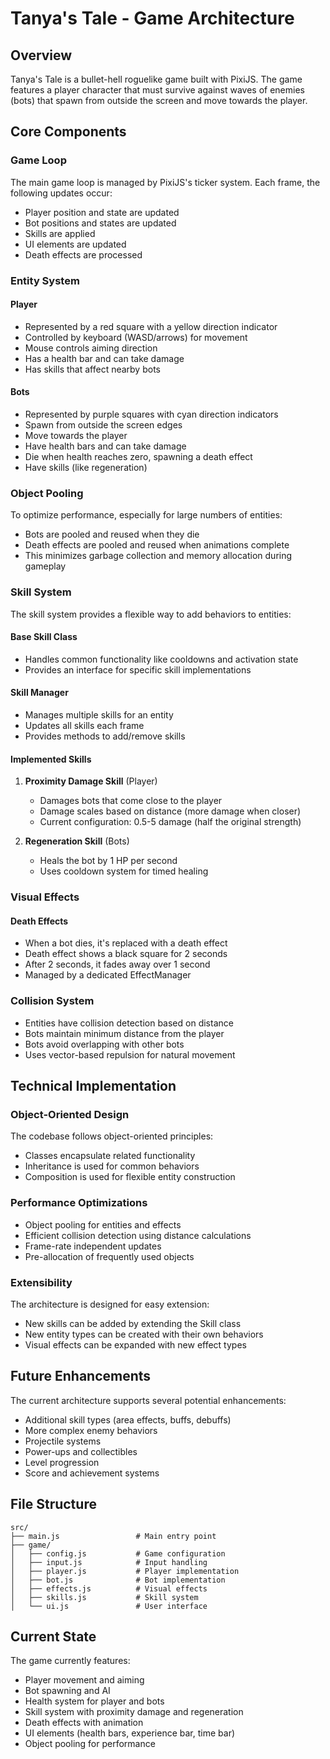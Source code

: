 # Tanya's Tale - Game Architecture

## Overview

Tanya's Tale is a bullet-hell roguelike game built with PixiJS. The game features a player character that must survive against waves of enemies (bots) that spawn from outside the screen and move towards the player.

## Core Components

### Game Loop

The main game loop is managed by PixiJS's ticker system. Each frame, the following updates occur:
- Player position and state are updated
- Bot positions and states are updated
- Skills are applied
- UI elements are updated
- Death effects are processed

### Entity System

#### Player
- Represented by a red square with a yellow direction indicator
- Controlled by keyboard (WASD/arrows) for movement
- Mouse controls aiming direction
- Has a health bar and can take damage
- Has skills that affect nearby bots

#### Bots
- Represented by purple squares with cyan direction indicators
- Spawn from outside the screen edges
- Move towards the player
- Have health bars and can take damage
- Die when health reaches zero, spawning a death effect
- Have skills (like regeneration)

### Object Pooling

To optimize performance, especially for large numbers of entities:
- Bots are pooled and reused when they die
- Death effects are pooled and reused when animations complete
- This minimizes garbage collection and memory allocation during gameplay

### Skill System

The skill system provides a flexible way to add behaviors to entities:

#### Base Skill Class
- Handles common functionality like cooldowns and activation state
- Provides an interface for specific skill implementations

#### Skill Manager
- Manages multiple skills for an entity
- Updates all skills each frame
- Provides methods to add/remove skills

#### Implemented Skills
1. **Proximity Damage Skill** (Player)
   - Damages bots that come close to the player
   - Damage scales based on distance (more damage when closer)
   - Current configuration: 0.5-5 damage (half the original strength)

2. **Regeneration Skill** (Bots)
   - Heals the bot by 1 HP per second
   - Uses cooldown system for timed healing

### Visual Effects

#### Death Effects
- When a bot dies, it's replaced with a death effect
- Death effect shows a black square for 2 seconds
- After 2 seconds, it fades away over 1 second
- Managed by a dedicated EffectManager

### Collision System

- Entities have collision detection based on distance
- Bots maintain minimum distance from the player
- Bots avoid overlapping with other bots
- Uses vector-based repulsion for natural movement

## Technical Implementation

### Object-Oriented Design

The codebase follows object-oriented principles:
- Classes encapsulate related functionality
- Inheritance is used for common behaviors
- Composition is used for flexible entity construction

### Performance Optimizations

- Object pooling for entities and effects
- Efficient collision detection using distance calculations
- Frame-rate independent updates
- Pre-allocation of frequently used objects

### Extensibility

The architecture is designed for easy extension:
- New skills can be added by extending the Skill class
- New entity types can be created with their own behaviors
- Visual effects can be expanded with new effect types

## Future Enhancements

The current architecture supports several potential enhancements:
- Additional skill types (area effects, buffs, debuffs)
- More complex enemy behaviors
- Projectile systems
- Power-ups and collectibles
- Level progression
- Score and achievement systems

## File Structure

```
src/
├── main.js                 # Main entry point
├── game/
│   ├── config.js           # Game configuration
│   ├── input.js            # Input handling
│   ├── player.js           # Player implementation
│   ├── bot.js              # Bot implementation
│   ├── effects.js          # Visual effects
│   ├── skills.js           # Skill system
│   └── ui.js               # User interface
```

## Current State

The game currently features:
- Player movement and aiming
- Bot spawning and AI
- Health system for player and bots
- Skill system with proximity damage and regeneration
- Death effects with animation
- UI elements (health bars, experience bar, time bar)
- Object pooling for performance
